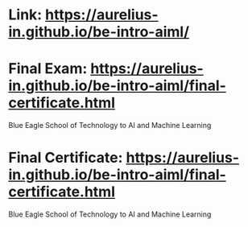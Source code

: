 # Link: https://aurelius-in.github.io/be-intro-aiml/
# Final Exam: https://aurelius-in.github.io/be-intro-aiml/final-certificate.html 
Blue Eagle School of Technology to AI and Machine Learning
# Final Certificate: https://aurelius-in.github.io/be-intro-aiml/final-certificate.html 
Blue Eagle School of Technology to AI and Machine Learning
